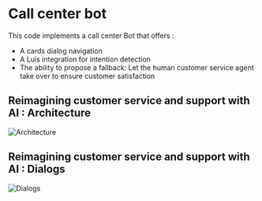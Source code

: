 # Call center bot
This code implements a call center Bot that offers :
- A cards dialog navigation 
- A Luis integration for intention detection
- The ability to propose a fallback: Let the human customer service agent take over to ensure customer satisfaction

## Reimagining customer service and support with AI : Architecture ##

![Architecture](https://github.com/stephgou/callcenterbot/raw/master/Architecture.PNG)

## Reimagining customer service and support with AI : Dialogs ##

![Dialogs](https://github.com/stephgou/callcenterbot/raw/master/Dialog.PNG)
